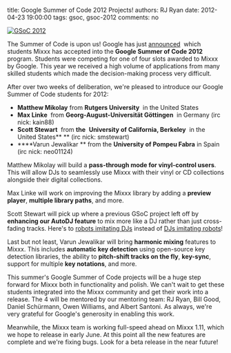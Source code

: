 title: Google Summer of Code 2012 Projects!
authors: RJ Ryan
date: 2012-04-23 19:00:00
tags: gsoc, gsoc-2012
comments: no

[![GSoC 2012]({static}/images/news/gsoc-2012-logo-color.png)]({static}/images/news/gsoc-2012-logo-color.png)

The Summer of Code is upon us! Google has just [announced](http://socghop.appspot.com/gsoc/org/home/google/gsoc2012/mixxx)  which students Mixxx has accepted into the **Google Summer of Code 2012** program.
Students were competing for one of four slots awarded to Mixxx by Google.
This year we received a high volume of applications from many skilled students which made the decision-making process very difficult.

After over two weeks of deliberation, we're pleased to introduce our Google Summer of Code students for 2012:

- **Matthew Mikolay** from **Rutgers University**  in the United States
- **Max Linke**  from **Georg-August-Universität Göttingen**  in Germany (irc nick: kain88)
- **Scott Stewart**  from **the**  **University of California, Berkeley**  in the United States** ** (irc nick: smstewart)
- ****Varun Jewalikar **  from the **University of Pompeu Fabra** in Spain (irc nick: neo01124)

Matthew Mikolay will build a **pass-through mode for vinyl-control users**.
This will allow DJs to seamlessly use Mixxx with their vinyl or CD collections alongside their digital collections.

Max Linke will work on improving the Mixxx library by adding a **preview player**, **multiple library paths**, and more.

Scott Stewart will pick up where a previous GSoC project left off by **enhancing our AutoDJ feature** to mix more like a DJ rather than just cross-fading tracks.
Here's to [robots imitating DJs](http://i37.photobucket.com/albums/e72/EenuhS/robotdj5.png) instead of [DJs imitating robots](http://manhattan2ibiza.com/wp-content/uploads/2011/08/daft-punk-10.jpg)!

Last but not least, Varun Jewalikar will bring **harmonic mixing** features to Mixxx.
This includes **automatic key detection** using open-source key detection libraries, the ability to **pitch-shift tracks on the fly**, **key-sync**, support for multiple **key notations**, and more.

This summer's Google Summer of Code projects will be a huge step forward for Mixxx both in functionality and polish.
We can't wait to get these students integrated into the Mixxx community and get their work into a release.
The 4 will be mentored by our mentoring team: RJ Ryan, Bill Good, Daniel Schürmann, Owen Williams, and Albert Santoni.
As always, we're very grateful for Google's generosity in enabling this work.

Meanwhile, the Mixxx team is working full-speed ahead on Mixxx 1.11, which we hope to release in early June.
At this point all the new features are complete and we're fixing bugs. Look for a beta release in the near future!
